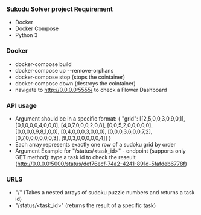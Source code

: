 ### Sukodu Solver project Requirement
  - Docker
  - Docker Compose
  - Python 3

### Docker
  - docker-compose build
  - docker-compose up --remove-orphans
  - docker-compose stop (stops the cointainer)
  - docker-compose down (destroys the cointainer)
  - navigate to http://0.0.0.0:5555/ to check a Flower Dashboard

### API usage
  - Argument should be in a specific format: 
      {
        "grid": 
        [[2,5,0,0,3,0,9,0,1],
        [0,1,0,0,0,4,0,0,0],
        [4,0,7,0,0,0,2,0,8],
        [0,0,5,2,0,0,0,0,0],
        [0,0,0,0,9,8,1,0,0],
        [0,4,0,0,0,3,0,0,0],
        [0,0,0,3,6,0,0,7,2],
        [0,7,0,0,0,0,0,0,3],
        [9,0,3,0,0,0,0,0,4]]
      } 
  - Each array represents exactly one row of a sudoku grid by order
  - Argument Example for "/status/<task_id>" - endpoint (supports only GET method):
    type a task id to check the reseult (http://0.0.0.0:5000/status/def76ecf-74a2-4241-891d-5fafdeb6778f)

### URLS
  - "/" (Takes a nested arrays of sudoku puzzle numbers and returns a task id)
  - "/status/<task_id>" (returns the result of a specific task)
